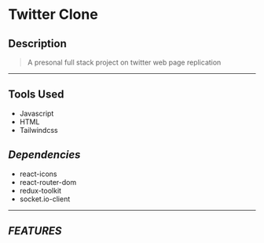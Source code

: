 # Twitter Clone
## Description
> A presonal full stack project on twitter web page replication
___
## **Tools Used**
* Javascript
* HTML
* Tailwindcss

## _Dependencies_
* react-icons
* react-router-dom
* redux-toolkit
* socket.io-client

***
## _FEATURES_

